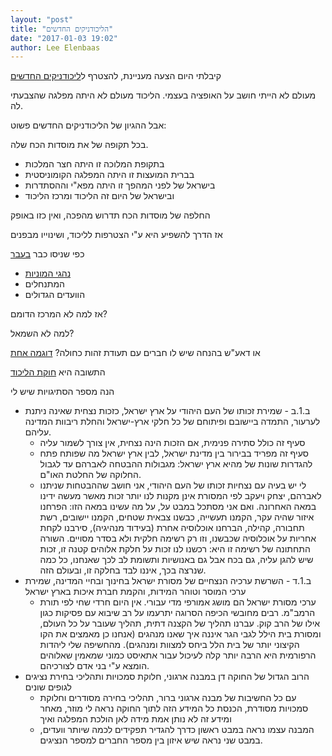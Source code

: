 ```yaml
---
layout: "post"
title: "הליכודניקים החדשים"
date: "2017-01-03 19:02"
author: Lee Elenbaas
---
```


קיבלתי היום הצעה מעניינת, להצטרף
ל[ליכודניקים החדשים](http://newlicud.org)

מעולם לא הייתי חושב על האופציה בעצמי. הליכוד מעולם לא היתה מפלגה שהצבעתי לה.

אבל ההגיון של הליכודניקים החדשים פשוט:

בכל תקופה של את מוסדות הכח שלה.
- בתקופת המלוכה זו היתה חצר המלכות
- בברית המועצות זו היתה המפלגה הקומוניסטית
- בישראל של לפני המהפך זו היתה מפא"י וההסתדרות
- ובישראל של היום זה הליכוד ומרכז הליכוד

החלפה של מוסדות הכח תדרוש מהפכה, ואין כזו באופק

אז הדרך להשפיע היא ע"י הצטרפות לליכוד, ושינוייו מבפנים

כפי שניסו כבר [בעבר](http://mida.org.il/2014/12/30/%d7%94%d7%9c%d7%99%d7%9b%d7%95%d7%93-%d7%9e%d7%91%d7%a4%d7%a0%d7%99%d7%9d-%d7%a2%d7%95%d7%9c%d7%9e%d7%9d-%d7%a9%d7%9c-%d7%9e%d7%aa%d7%a0%d7%97%d7%9c%d7%99%d7%9d-%d7%95%d7%a2%d7%a1%d7%a7%d7%a0%d7%99/)
- [נהגי המוניות](http://www.news-israel.net/2016/09/20/%d7%9b%d7%9a-%d7%a6%d7%99%d7%a4%d7%a8-%d7%99%d7%a9%d7%a8%d7%90%d7%9c-%d7%9b%d7%a5-%d7%90%d7%aa-%d7%a0%d7%94%d7%92%d7%99-%d7%94%d7%9e%d7%95%d7%a0%d7%99%d7%95%d7%aa-%d7%a2%d7%9c-%d7%97%d7%a9%d7%91/)
- המתנחלים
- הוועדים הגדולים

אז למה לא המרכז הדומם?

למה לא השמאל?

או דאע"ש בהנחה שיש לו חברים עם תעודת זהות כחולה?
[דוגמה אחת](http://www.maariv.co.il/breaking-news/Article-565256)

התשובה היא [חוקת הליכוד](https://www.likud.org.il/images/huka/huka0716.pdf)

הנה מספר הסתיגויות שיש לי
- ב.1.ב - שמירת זכותו של העם היהודי על ארץ ישראל, כזכות נצחית שאינה ניתנת לערעור, התמדה ביישובם ופיתוחם של כל חלקי ארץ-ישראל והחלת ריבוות המדינה עליהם.
  - סעיף זה כולל סתירה פנימית, אם הזכות הינה נצחית, אין צורך לשמור עליה
  - סעיף זה מפריד בבירור בין מדינת ישראל, לבין ארץ ישראל מה שפותח פתח להגדרות שונות של מהיא ארץ ישראל: מגבולות ההבטחה לאברהם עד לגבול החלוקה של החלטת האו"ם.
  - לי יש בעיה עם נצחיות זכותו של העם היהודי, אני חושב שההבטחות שניתנו לאברהם, יצחק ויעקב לפי המסורת אינן מקנות לנו יותר זכות מאשר מעשה ידינו במאה האחרונה. ואם אני מסתכל במבט על, על מה עשינו במאה הזו: הפרחנו איזור שהיה עקר, הקמנו תעשייה, כבשנו צבאית שטחים, הקמנו יישובים, רשת תחבורה, קהילה, הברחנו אוכלוסיה אחרת (בעידוד מנהיגיה), סירבנו לקחת אחריות על אוכלוסיה שכבשנו, וזו רק רשימה חלקית ולא בסדר מסויים. השורה התחתונה של רשימה זו היא: רכשנו לנו זכות על חלקת אלוהים קטנה זו, זכות שיש להגן עליה, גם בכח אבל גם באנושיות ותשומת לב לכך שאנחנו, כל כמה שנרצה בכך, איננו לבד בחלקה זו, ובעולם הזה.
- ב.1.ד - השרשת ערכיה הנצחיים של מסורת ישראל בחינוך ובחיי המדינה, שמירת ערכי המוסר וטוהר המידות, והקמת חברת איכות בארץ ישראל
  - ערכי מסורת ישראל הם מושג אמורפי מדי עבורי. אין היום חרדי שחי לפי תורת הרמב"מ. רבים מחובשי הכיפה הסרוגה יתרעמו על רב שיבוא עם פסיקות כגון אילו של הרב קוק. עברנו תהליך של הקצנה דתית, תהליך שעובר על כל העולם, ומסורת בית הילל לגבי הגר איננה איך שאנו מנהגים (אנחנו כן מאמצים את הקו הקיצוני יותר של בית הלל ביחס למצוות ומנהגים). מהחשיפה שלי ליהדות הרפורמית היא הרבה יותר קלה לעיכול עבור אתאיסט כמוני שמאמין שאלוהים הומצא ע"י בני אדם לצורכיהם.
- הרוב הגדול של החוקה דן במבנה ארגוני, חלוקת סמכויות ותהליכי בחירת נציגים לגופים שונים
  - עם כל החשיבות של מבנה ארגוני ברור, תהליכי בחירה מסודרים וחלוקת סמכויות מסודרת, הכנסת כל המידע הזה לתוך החוקה נראה לי מוזר, מאחר ומידע זה לא נותן אמת מידה לאן הולכת המפלגה ואיך
  - המבנה עצמו נראה במבט ראשון כדרך להגדיר תפקידים לכמה שיותר וועדים, במבט שני נראה שיש איזון בין מספר החברים למספר הנציגים.
